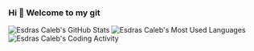 ### Hi 👋 Welcome to my git

<!--
**EsdrasCaleb/esdrascaleb** is a ✨ _special_ ✨ repository because its `README.md` (this file) appears on your GitHub profile.

Here are some ideas to get you started:

- 🔭 I’m currently working on UFRN
- 🌱 I’m currently learning Game Programing
- 👯 I’m looking to collaborate on Game Programing
- 🤔 I’m looking for help with Game Programing
- 💬 Ask me about PHP and Moodle Programing
- 📫 How to reach me: twitter.com/edrascaleb
- 😄 Pronouns: -/-
- ⚡ Fun fact: Shit Happens
-->
![Esdras Caleb's GitHub Stats](https://github-readme-stats-sigma-five.vercel.app/api?username=esdrascaleb&show_icons=true&hide_border=true)
![Esdras Caleb's Most Used Languages](https://github-readme-stats-sigma-five.vercel.app/api/top-langs/?username=esdrascaleb&layout=compact&hide_border=true&hide=csharp)
![Esdras Caleb's Coding Activity](https://github-readme-stats-sigma-five.vercel.app/api/wakatime?username=EsdrasCaleb)


